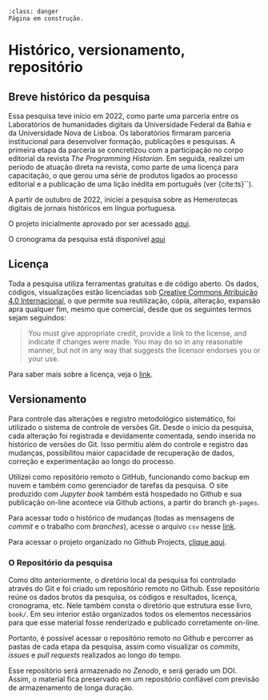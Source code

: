 ```{admonition} Atenção
:class: danger
Página em construção.
```

# Histórico, versionamento, repositório

## Breve histórico da pesquisa

Essa pesquisa teve início em 2022, como parte uma parceria entre os Laboratórios 
de humanidades digitais da Universidade Federal da Bahia e da Universidade Nova
de Lisboa. Os laboratórios firmaram parceria institucional para desenvolver 
formação, publicações e pesquisas. A primeira etapa da parceria se concretizou
com a participação no corpo editorial da revista *The Programming Historian*.
Em seguida, realizei um período de atuação direta na revista, como parte de uma
licença para capacitação, o que gerou uma série de produtos ligados ao processo
editorial e a publicação de uma lição inédita em português (ver {cite:ts}``).

A partir de outubro de 2022, iniciei a pesquisa sobre as Hemerotecas digitais
de jornais históricos em língua portuguesa.

O projeto inicialmente aprovado por ser acessado [aqui](https://github.com/ericbrasiln/hemdig-framework/tree/main/projeto-aprovado).

O cronograma da pesquisa está disponível [aqui](https://github.com/ericbrasiln/hemdig-framework/blob/main/cronograma.md)

## Licença

Toda a pesquisa utiliza ferramentas gratuitas e de código aberto. Os dados, códigos, visualizações estão licenciadas sob [Creative Commons Atribuição 4.0 Internacional](http://creativecommons.org/licenses/by/4.0/), o que permite sua reutilização, cópia, alteração, expansão apra qualquer fim, mesmo que comercial, desde que os seguintes termos sejam seguindos:

>You must give appropriate credit, provide a link to the license, and indicate if changes were made. You may do so in any reasonable manner, but not in any way that suggests the licensor endorses you or your use. 

Para saber mais sobre a licença, veja o [link](https://creativecommons.org/licenses/by/4.0/).

## Versionamento

Para controle das alterações e registro metodológico sistemático, foi utilizado o sistema de controle de versões Git. Desde o início da pesquisa, cada alteração foi registrada e devidamente comentada, sendo inserida no histórico de versões do Git. Isso permitiu além do controle e registro das mudanças, possibilitou maior capacidade de recuperação de dados, correção e experimentação ao longo do processo. 

Utilizei como repositório remoto o GitHub, funcionando como backup em nuvem e também como gerenciador de tarefas da pesquisa. O site produzido com *Jupyter book* também está hospedado no Github e sua publicação on-line acontece via Github actions, a partir do branch `gh-pages`.

Para acessar todo o histórico de mudanças (todas as mensagens de *commit* e o trabalho com *branches*), acesse o arquivo `csv` nesse [link](https://github.com/ericbrasiln/hemdig-framework/blob/main/log_main.csv).

Para acessar o projeto organizado no Github Projects, [clique aqui](https://github.com/users/ericbrasiln/projects/6).

### O Repositório da pesquisa

Como dito anteriormente, o diretório local da pesquisa foi controlado através do Git e foi criado um repositório remoto no Github. Esse repositório reúne os dados brutos da pesquisa, os códigos e resultados, licença, cronograma, etc. Nele também consta o diretório que estrutura esse livro, `book/`. Em seu interior estão organizados todos os elementos necessários para que esse material fosse renderizado e publicado corretamente on-line.

Portanto, é possível acessar o repositório remoto no Github e percorrer as pastas de cada etapa da pesquisa, assim como visualizar os *commits*, *issues* e *pull requests* realizados ao longo do tempo.

Esse repositório será armazenado no *Zenodo*, e será gerado um DOI. Assim, o material fica preservado em um repositório confiável com previsão de armazenamento de longa duração.
